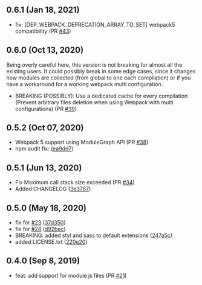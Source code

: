 ## 0.6.1 (Jan 18, 2021) 
 * fix: [DEP_WEBPACK_DEPRECATION_ARRAY_TO_SET] webpack5 compatibility (PR [#43](https://github.com/fqborges/webpack-fix-style-only-entries/pull/43/commits))

## 0.6.0 (Oct 13, 2020)
 Being overly careful here, this version is not breaking for almost all the existing users. It could possibly break in some edge cases, since it changes how modules are collected (from global to one each compilation) or if you have a workaround for a working webpack multi configuration.
 * BREAKING (POSSIBLY): Use a dedicated cache for every compilation (Prevent arbitrary files deletion when using Webpack with multi configurations) (PR [#39](https://github.com/fqborges/webpack-fix-style-only-entries/pull/39))

## 0.5.2 (Oct 07, 2020)
 * Webpack 5 support using ModuleGraph API (PR [#38](https://github.com/fqborges/webpack-fix-style-only-entries/pull/38))
 * npm audit fix: ([ea9dd7](https://github.com/fqborges/webpack-fix-style-only-entries/commit/ea9dd7bd7ade5b16623064a4850de39545e1e18e))

## 0.5.1 (Jun 13, 2020)
 * Fix Maximum call stack size exceeded (PR [#34](https://github.com/fqborges/webpack-fix-style-only-entries/pull/34))
 * Added CHANGELOG ([3e3767](https://github.com/fqborges/webpack-fix-style-only-entries/commit/3e3767d8998a53d807b5d5b10643d05b800aa79a))

## 0.5.0 (May 18, 2020)

 * fix for [#23](https://github.com/fqborges/webpack-fix-style-only-entries/issues/23) ([37d350](https://github.com/fqborges/webpack-fix-style-only-entries/commit/37d350eec83f49c0b12729a93aa6cf2f96d92d0b))
 * fix for [#24](https://github.com/fqborges/webpack-fix-style-only-entries/issues/24) ([d92bec](https://github.com/fqborges/webpack-fix-style-only-entries/commit/d92bec4be5fe4b97a8651a9206fa2281ce1424be))
 * BREAKING: added styl and sass to default extensions ([247a5c](https://github.com/fqborges/webpack-fix-style-only-entries/commit/247a5c9f963e4d7598539056ab3f709b0558b4ec))
 * added LICENSE.txt ([220e20](https://github.com/fqborges/webpack-fix-style-only-entries/commit/220e20eeb9bc95652a942812a424aadd92ec7d1f))

## 0.4.0 (Sep 8, 2019)
 * feat: add support for module js files (PR [#21](https://github.com/fqborges/webpack-fix-style-only-entries/pull/21))

